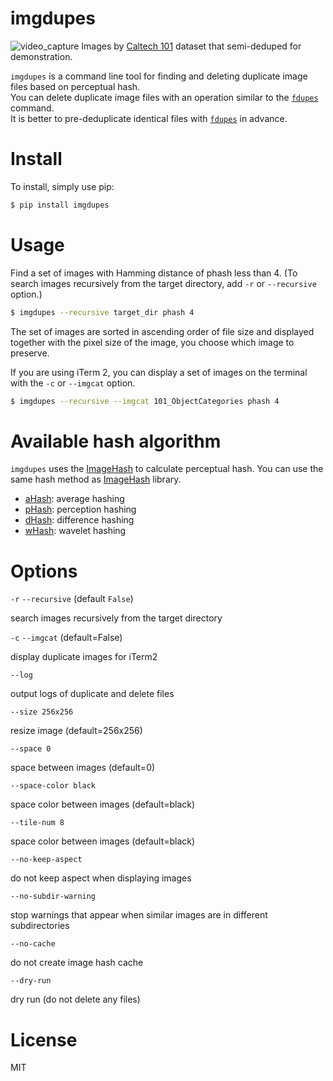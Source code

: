 # imgdupes

![video_capture](video_capture.gif)
Images by [Caltech 101] dataset that semi-deduped for demonstration.

`imgdupes` is a command line tool for finding and deleting duplicate image files based on perceptual hash.  
You can delete duplicate image files with an operation similar to the [`fdupes`] command.  
It is better to pre-deduplicate identical files with [`fdupes`] in advance.



# Install

To install, simply use pip:

```bash
$ pip install imgdupes
```


# Usage

Find a set of images with Hamming distance of phash less than 4.
(To search images recursively from the target directory, add `-r` or `--recursive` option.)

```bash
$ imgdupes --recursive target_dir phash 4
```

The set of images are sorted in ascending order of file size and displayed together with the pixel size of the image, you choose which image to preserve.

If you are using iTerm 2, you can display a set of images on the terminal with the `-c` or `--imgcat` option.

```bash
$ imgdupes --recursive --imgcat 101_ObjectCategories phash 4
```


# Available hash algorithm

`imgdupes` uses the [ImageHash] to calculate perceptual hash.
You can use the same hash method as [ImageHash] library.

- [aHash]: average hashing
- [pHash]: perception hashing
- [dHash]: difference hashing
- [wHash]: wavelet hashing


# Options

`-r` `--recursive` (default `False`)

search images recursively from the target directory

`-c` `--imgcat` (default=False)

display duplicate images for iTerm2

`--log`

output logs of duplicate and delete files

`--size 256x256`

resize image (default=256x256)

`--space 0`

space between images (default=0)

`--space-color black`

space color between images (default=black)

`--tile-num 8`

space color between images (default=black)

`--no-keep-aspect`

do not keep aspect when displaying images

`--no-subdir-warning`

stop warnings that appear when similar images are in different subdirectories

`--no-cache`

do not create image hash cache

`--dry-run`

dry run (do not delete any files)


# License

MIT

[`fdupes`]: (https://github.com/adrianlopezroche/fdupes)
[Caltech 101]: http://www.vision.caltech.edu/Image_Datasets/Caltech101/
[ImageHash]: https://github.com/JohannesBuchner/imagehash
[aHash]: http://www.hackerfactor.com/blog/index.php?/archives/432-Looks-Like-It.html
[pHash]: http://www.hackerfactor.com/blog/index.php?/archives/432-Looks-Like-It.html
[dHash]: http://www.hackerfactor.com/blog/index.php?/archives/529-Kind-of-Like-That.html
[wHash]: https://fullstackml.com/2016/07/02/wavelet-image-hash-in-python/
